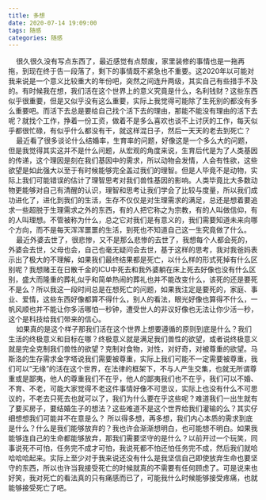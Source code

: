 ```yaml
---
title: 多想
date: 2020-07-14 19:09:00
tags: 随感
categories: 随感
---
```

&nbsp;&nbsp;&nbsp;&nbsp;很久很久没有写点东西了，最近感觉有点颓废，家里装修的事情也是一拖再拖，到现在终于告一段落了，剩下的事情既不紧急也不重要。这2020年以可能对我来说是一个意义比较重大的年份吧，突然之间连升两级，其实自己有些措手不及的。有时候我在想，我们活在这个世界上的意义究竟是什么，名利钱财？这些东西似乎很重要，但是又似乎没有这么重要，实际上我觉得可能除了生死别的都没有多么重要吧。而活下去总是要给自己找个活下去的理由，那能不能没有理由的活下去呢？就找个工作，挣着一份工资，做着不是多么喜欢也谈不上讨厌的工作，每天似乎都很忙碌，有似乎什么都没有干，就这样混日子，然后一天天的老去到死亡？  
&nbsp;&nbsp;&nbsp;&nbsp;最近看了很多谈论什么结婚率，生育率的问题，好像这是一个多么大的问题，但是我觉得其实这并不是什么问题，从宏观的角度来说，生育后代是为了人类基因的传递，这个理因是刻在我们基因中的需求，所以动物会发情，人会有性欲，这些欲望是如此强大以至于有时候能够完全盖过我们的理智。但是人毕竟不是动物，实际上我们可能错误的估计了理智思考对我们兽性基因的影响。人类毕竟比大多数动物更能够对自己有清醒的认识，理智和思考让我们学会了比较与度量，所以我们成功进化了，进化到我们的生活，生存不仅仅是对生理需求的满足，总还是想着要追求一些超脱于生理需求之外的东西，有的人把它称之为宗教，有的人叫做信仰，有的人叫理想。不管被称为什么，总之它对我们是有意义的，我们需要知道未来向哪个方向，而不是每天浑浑噩噩的生活，到死也不知道自己这一生究竟做了什么。  
&nbsp;&nbsp;&nbsp;&nbsp;最近外婆去世了，很悲惨，又不是那么悲惨的去世了，我想每个人都会死的，外婆会去世，父母也会，自己也毫无疑问会去世，基于这样的思考，我对我爸妈表示出了极大的不理解，如果我们最终结果都是死亡，以什么样的形式死掉有什么区别呢？我想赌王在日散千金的ICU中死去和我外婆躺在床上死去好像也没有什么区别，盛大而隆重的葬礼似乎和简单热闹的葬礼也并不能改变什么，该死的还是要死不是么？所以我这一段时间总是在想死亡的问题，如果我注定是要死的，家庭、事业、爱情，这些东西好像都算不得什么，别人的看法，眼光好像也算得不什么，一帆风顺也并不能让你多活哪怕一秒钟，遭受世人的非议好像也无法让你少活一秒，这个是科技给我们带来的信心。  
&nbsp;&nbsp;&nbsp;&nbsp;如果真的是这个样子那我们活在这个世界上想要遵循的原则到底是什么？我们生活的终极意义和目标在哪？终极意义就是满足我们兽性的欲望，或者说终极意义就是完全克制我们兽性的欲望？克制对食物，对性，对好奇，对被尊重的欲望。马斯洛的生存需求金字塔说我们需要被尊重，实际上我们可能不一定需要被尊重，我们可以“无缘”的活在这个世界，在法律的框架下，不与人产生交集，也就无所谓尊重或是鄙夷，他人的尊重我们不在乎，他人的鄙夷我们也不在乎，我们可以不婚、不育、不老，可能大家觉得不老这件事情好像不可思议，实际上也没有什么不可思议的，不老去只死去也就可以了，我们为什么要在乎这些呢？难道我们一出生就有了要买房子，要结婚生子的想法？这些难道不是这个世界给我们灌输的么？其实仔细想想我们可能并不在意是么？ 所以得多想，再多想，我们内心本质的需求到底是什么？什么是我们能够放弃的？我也许会渐渐想明白，也可能想不明白。如果我能够连自己的生命都能够放弃，那我们需要坚守的是什么？以前开过一个玩笑，同事说死不可怕，任务完不成才可怕，我说死都不怕还怕任务完不成，然后我们就哈哈哈哈起来。实际上至少对于我来说还没有什么是我坚信自己即使放弃生命也要坚守的东西，所以也许当我接受死亡的时候就真的不需要有任何顾虑了。可是说来也好笑，我对死亡的看法真的只有痛感而已了，可能我什么时候能够接受疼痛，也就能够接受死亡了吧。
